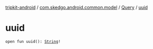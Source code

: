 [tripkit-android](../../index.md) / [com.skedgo.android.common.model](../index.md) / [Query](index.md) / [uuid](./uuid.md)

# uuid

`open fun uuid(): `[`String`](https://kotlinlang.org/api/latest/jvm/stdlib/kotlin/-string/index.html)`!`